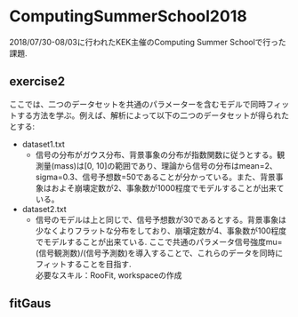 # ComputingSummerSchool2018
2018/07/30-08/03に行われたKEK主催のComputing Summer Schoolで行った課題.

## exercise2
ここでは、二つのデータセットを共通のパラメーターを含むモデルで同時フィットする方法を学ぶ。例えば、解析によって以下の二つのデータセットが得られたとする:
- dataset1.txt
  - 信号の分布がガウス分布、背景事象の分布が指数関数に従うとする。観測量(mass)は[0, 10]の範囲であり、理論から信号の分布はmean=2、 sigma=0.3、信号予想数=50であることが分かっている。また、背景事象はおよそ崩壊定数が2、事象数が1000程度でモデルすることが出来ている。
- dataset2.txt
  - 信号のモデルは上と同じで、信号予想数が30であるとする。背景事象は少なくよりフラットな分布をしており、崩壊定数が4、事象数が100程度でモデルすることが出来ている.
ここで共通のパラメータ信号強度mu=(信号観測数)/(信号予測数)を導入することで、これらのデータを同時にフィットすることを目指す.<br>
必要なスキル：RooFit, workspaceの作成

## fitGaus
